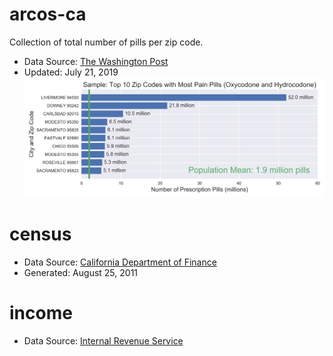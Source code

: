 # arcos-ca

Collection of total number of pills per zip code.
* Data Source: [The Washington Post](https://www.washingtonpost.com/graphics/2019/investigations/dea-pain-pill-database/#download-resources)
* Updated: July 21, 2019
![](arcos-ca/images/top10.png)

# census

* Data Source: [California Department of Finance](http://www.dof.ca.gov/Reports/Demographic_Reports/Census_2010/)
* Generated: August 25, 2011

# income

* Data Source: [Internal Revenue Service](https://www.irs.gov/statistics/soi-tax-stats-individual-income-tax-statistics-zip-code-data-soi)
